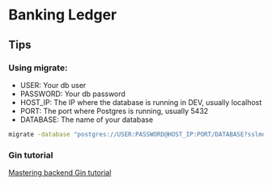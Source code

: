 # Banking Ledger




## Tips
### Using migrate:

- USER: Your db user
- PASSWORD: Your db password
- HOST_IP: The IP where the database is running in DEV, usually localhost
- PORT: The port where Postgres is running, usually 5432
- DATABASE: The name of your database

```sh
migrate -database "postgres://USER:PASSWORD@HOST_IP:PORT/DATABASE?sslmode=disable" -path ./migrations up
```

### Gin tutorial

[Mastering backend Gin tutorial](https://masteringbackend.com/posts/gin-framework#the-framework)
